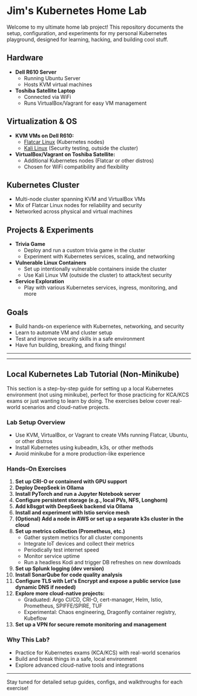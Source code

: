
# Jim's Kubernetes Home Lab

Welcome to my ultimate home lab project! This repository documents the setup, configuration, and experiments for my personal Kubernetes playground, designed for learning, hacking, and building cool stuff.

## Hardware

- **Dell R610 Server**
  - Running Ubuntu Server
  - Hosts KVM virtual machines
- **Toshiba Satellite Laptop**
  - Connected via WiFi
  - Runs VirtualBox/Vagrant for easy VM management

## Virtualization & OS

- **KVM VMs on Dell R610:**
  - [Flatcar Linux](https://www.flatcar.org/) (Kubernetes nodes)
  - [Kali Linux](https://www.kali.org/) (Security testing, outside the cluster)
- **VirtualBox/Vagrant on Toshiba Satellite:**
  - Additional Kubernetes nodes (Flatcar or other distros)
  - Chosen for WiFi compatibility and flexibility

## Kubernetes Cluster

- Multi-node cluster spanning KVM and VirtualBox VMs
- Mix of Flatcar Linux nodes for reliability and security
- Networked across physical and virtual machines

## Projects & Experiments

- **Trivia Game**
  - Deploy and run a custom trivia game in the cluster
  - Experiment with Kubernetes services, scaling, and networking
- **Vulnerable Linux Containers**
  - Set up intentionally vulnerable containers inside the cluster
  - Use Kali Linux VM (outside the cluster) to attack/test security
- **Service Exploration**
  - Play with various Kubernetes services, ingress, monitoring, and more

## Goals

- Build hands-on experience with Kubernetes, networking, and security
- Learn to automate VM and cluster setup
- Test and improve security skills in a safe environment
- Have fun building, breaking, and fixing things!

---


---

## Local Kubernetes Lab Tutorial (Non-Minikube)

This section is a step-by-step guide for setting up a local Kubernetes environment (not using minikube), perfect for those practicing for KCA/KCS exams or just wanting to learn by doing. The exercises below cover real-world scenarios and cloud-native projects.

### Lab Setup Overview

- Use KVM, VirtualBox, or Vagrant to create VMs running Flatcar, Ubuntu, or other distros
- Install Kubernetes using kubeadm, k3s, or other methods
- Avoid minikube for a more production-like experience

### Hands-On Exercises

1. **Set up CRI-O or containerd with GPU support**
2. **Deploy DeepSeek in Ollama**
3. **Install PyTorch and run a Jupyter Notebook server**
4. **Configure persistent storage (e.g., local PVs, NFS, Longhorn)**
5. **Add k8sgpt with DeepSeek backend via Ollama**
6. **Install and experiment with Istio service mesh**
7. **(Optional) Add a node in AWS or set up a separate k3s cluster in the cloud**
8. **Set up metrics collection (Prometheus, etc.)**
    - Gather system metrics for all cluster components
    - Integrate IoT devices and collect their metrics
    - Periodically test internet speed
    - Monitor service uptime
    - Run a headless Kodi and trigger DB refreshes on new downloads
9. **Set up Splunk logging (dev version)**
10. **Install SonarQube for code quality analysis**
11. **Configure TLS with Let's Encrypt and expose a public service (use dynamic DNS if needed)**
12. **Explore more cloud-native projects:**
    - Graduated: Argo CI/CD, CRI-O, cert-manager, Helm, Istio, Prometheus, SPIFFE/SPIRE, TUF
    - Experimental: Chaos engineering, Dragonfly container registry, Kubeflow
13. **Set up a VPN for secure remote monitoring and management**

### Why This Lab?

- Practice for Kubernetes exams (KCA/KCS) with real-world scenarios
- Build and break things in a safe, local environment
- Explore advanced cloud-native tools and integrations

---

Stay tuned for detailed setup guides, configs, and walkthroughs for each exercise!
